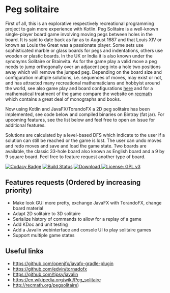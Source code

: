 # Peg solitaire

First of all, this is an explorative respectively recreational programming project to gain more experience with Kotlin. Peg Solitaire is a well-known single-player board game involving moving pegs between holes in the board. It is said to date back as far as to August 1687 and that Louis XIV or known as Louis the Great was a passionate player. Some sets use sophisticated marble or glass boards for pegs and indentations, others use wooden or plastic boards. In the UK or India it is also known under the synonyms Solitaire or Brainvita. As for the game play a valid move a peg needs to jump orthogonally over an adjacent peg into a hole two positions away which will remove the jumped peg. Depending on the board size and configuration multiple solutions, i.e. sequences of moves, may exist or not, and has attracted many recreational mathematicians and hobbyist around the world, see also game play and board configurations [here](https://en.wikipedia.org/wiki/Peg_solitaire) and for a mathematical treatment of the game compare the website on [recmath](http://recmath.org/pegsolitaire) which contains a great deal of monographs and books.

Now using Kotlin and JavaFX/TorandoFX a 2D peg solitaire has been implemented, see code below and compiled binaries on Bintray (fat jar). For upcoming features, see the list below and feel free to open an Issue for additional features. 

Solutions are calculated by a level-based DFS which indicate to the user if a solution can still be reached or the game is lost. The user can undo moves and redo moves and save and load the game state. Two boards are available, the classic 33-hole board also known as English board and a 9 by 9 square board. Feel free to feature request another type of board.

[![Codacy Badge](https://api.codacy.com/project/badge/Grade/c1895090a5fe4f009f7835d0f7d5e1ca)](https://app.codacy.com/manual/stephan_5/Solitaire?utm_source=github.com&utm_medium=referral&utm_content=stephanmg/Solitaire&utm_campaign=Badge_Grade_Settings)
[![Build Status](https://travis-ci.org/stephanmg/Solitaire.svg?branch=master)](https://travis-ci.org/stephanmg/Solitaire)
[![Download](https://api.bintray.com/packages/stephanmg/Solitaire/0.0.1-nightly/images/download.svg) ](https://bintray.com/stephanmg/Solitaire/0.0.1-nightly/_latestVersion)
[![License: GPL v3](https://img.shields.io/badge/License-GPLv3-magenta.svg)](https://www.gnu.org/licenses/gpl-3.0)

## Features requests (Ordered by increasing priority)
- Make look GUI more pretty, exchange JavaFX with TorandoFX, change board material
- Adapt 2D solitaire to 3D solitaire
- Serialize history of commands to allow for a replay of a game
- Add KDoc and unit testing
- Add a Javalin webinterface and console UI to play solitaire games
- Support multiple game states

## Useful links
- https://github.com/openjfx/javafx-gradle-plugin
- https://github.com/edvin/tornadofx
- https://github.com/tipsy/javalin
- https://en.wikipedia.org/wiki/Peg_solitaire
- http://recmath.org/pegsolitaire)
